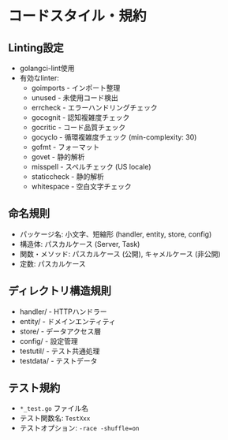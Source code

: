 # コードスタイル・規約

## Linting設定
- golangci-lint使用
- 有効なlinter:
  - goimports - インポート整理
  - unused - 未使用コード検出
  - errcheck - エラーハンドリングチェック
  - gocognit - 認知複雑度チェック
  - gocritic - コード品質チェック
  - gocyclo - 循環複雑度チェック (min-complexity: 30)
  - gofmt - フォーマット
  - govet - 静的解析
  - misspell - スペルチェック (US locale)
  - staticcheck - 静的解析
  - whitespace - 空白文字チェック

## 命名規則
- パッケージ名: 小文字、短縮形 (handler, entity, store, config)
- 構造体: パスカルケース (Server, Task)
- 関数・メソッド: パスカルケース (公開), キャメルケース (非公開)
- 定数: パスカルケース

## ディレクトリ構造規則
- handler/ - HTTPハンドラー
- entity/ - ドメインエンティティ
- store/ - データアクセス層
- config/ - 設定管理
- testutil/ - テスト共通処理
- testdata/ - テストデータ

## テスト規約
- `*_test.go` ファイル名
- テスト関数名: `TestXxx`
- テストオプション: `-race -shuffle=on`